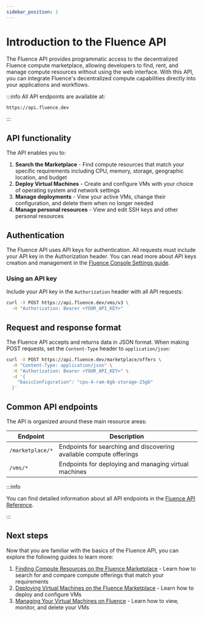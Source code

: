 ```yaml
---
sidebar_position: 1
---
```


# Introduction to the Fluence API

The Fluence API provides programmatic access to the decentralized Fluence compute marketplace, allowing developers to find, rent, and manage compute resources without using the web interface. With this API, you can integrate Fluence's decentralized compute capabilities directly into your applications and workflows.

:::info
All API endpoints are available at:

```bash
https://api.fluence.dev
```

:::

## API functionality

The API enables you to:

1. **Search the Marketplace** - Find compute resources that match your specific requirements including CPU, memory, storage, geographic location, and budget
2. **Deploy Virtual Machines** - Create and configure VMs with your choice of operating system and network settings
3. **Manage deployments** - View your active VMs, change their configuration, and delete them when no longer needed
4. **Manage personal resources** - View and edit SSH keys and other personal resources

## Authentication

The Fluence API uses API keys for authentication. All requests must include your API key in the Authorization header. You can read more about API keys creation and management in the [Fluence Console Settings guide](../settings/settings.md).

### Using an API key

Include your API key in the `Authorization` header with all API requests:

```bash
curl -X POST https://api.fluence.dev/vms/v3 \
  -H "Authorization: Bearer <YOUR_API_KEY>"
```

## Request and response format

The Fluence API accepts and returns data in JSON format. When making POST requests, set the `Content-Type` header to `application/json`:

```bash
curl -X POST https://api.fluence.dev/marketplace/offers \
  -H "Content-Type: application/json" \
  -H "Authorization: Bearer <YOUR_API_KEY>" \
  -d '{
    "basicConfiguration": "cpu-4-ram-8gb-storage-25gb"
  }'
```

## Common API endpoints

The API is organized around these main resource areas:

| Endpoint         | Description                                                         |
| ---------------- | ------------------------------------------------------------------- |
| `/marketplace/*` | Endpoints for searching and discovering available compute offerings |
| `/vms/*`         | Endpoints for deploying and managing virtual machines               |

:::info

You can find detailed information about all API endpoints in the [Fluence API Reference](https://api.fluence.dev/docs).

:::

## Next steps

Now that you are familiar with the basics of the Fluence API, you can explore the following guides to learn more:

1. [Finding Compute Resources on the Fluence Marketplace](./get_offerings/get_offerings.md) - Learn how to search for and compare compute offerings that match your requirements
2. [Deploying Virtual Machines on the Fluence Marketplace](./order_vm/order_vm.md) - Learn how to deploy and configure VMs
3. [Managing Your Virtual Machines on Fluence](./manage_vms/manage_vms.md) - Learn how to view, monitor, and delete your VMs
